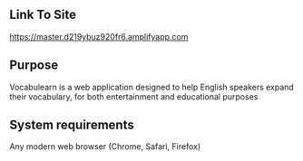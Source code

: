 ## Link To Site

https://master.d219ybuz920fr6.amplifyapp.com

## Purpose

Vocabulearn is a web application designed to help English speakers expand their vocabulary, for both entertainment and educational purposes

## System requirements

Any modern web browser (Chrome, Safari, Firefox)
